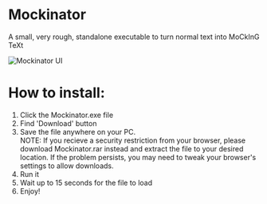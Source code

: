 # Mockinator
A small, very rough, standalone executable to turn normal text into MoCkInG TeXt

![Mockinator UI](https://user-images.githubusercontent.com/48653895/107147018-1f240600-6965-11eb-8ba3-7ec82f95c45b.png)

# How to install:
1. Click the Mockinator.exe file 
2. Find 'Download' button
3. Save the file anywhere on your PC. <br>
NOTE: If you recieve a security restriction from your browser, please download Mockinator.rar instead and extract the file to your desired location. If the problem persists, you may need to tweak your browser's settings to allow downloads.
4. Run it
5. Wait up to 15 seconds for the file to load
6. Enjoy!
